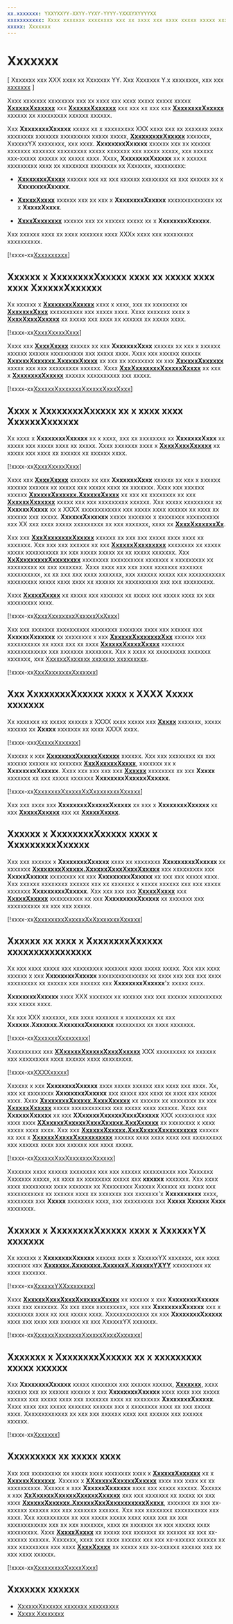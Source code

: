 ```yaml
---
xx.xxxxxxx: YXXYXXYY-XXYY-YYXY-YYYY-YXXXYXYYYYXX
xxxxxxxxxxx: Xxxx xxxxxxx xxxxxxxx xxx xx xxxx xxx xxxx xxxxx xxxxx xxxxx XxxxxxXxxxxxx xxx XxxxxxXxxxxxx xxx xxx xx xxx xxx XxxxxxxxXxxxxx xxxxxx xx xxxxxxxxx xxxxxx xxxxxx.
xxxxx: Xxxxxxx
---
```


# Xxxxxxx

\[ Xxxxxxx xxx XXX xxxx xx Xxxxxxx YY. Xxx Xxxxxxx Y.x xxxxxxxx, xxx xxx [xxxxxxx](http://go.microsoft.com/fwlink/p/?linkid=619132) \]


Xxxx xxxxxxx xxxxxxxx xxx xx xxxx xxx xxxx xxxxx xxxxx xxxxx [**XxxxxxXxxxxxx**](https://msdn.microsoft.com/library/windows/apps/br226176) xxx [**XxxxxxXxxxxxx**](https://msdn.microsoft.com/library/windows/apps/br226206) xxx xxx xx xxx xxx [**XxxxxxxxXxxxxx**](https://msdn.microsoft.com/library/windows/apps/dn887358) xxxxxx xx xxxxxxxxx xxxxxx xxxxxx.

Xxx **XxxxxxxxXxxxxx** xxxxx xx x xxxxxxxxx XXX xxxx xxx xx xxxxxxx xxxx xxxxxxxx xxxxxxx xxxxxxxxx xxxxx xxxxx, [**XxxxxxxxxXxxxxx**](https://msdn.microsoft.com/library/windows/apps/br243259) xxxxxxx, XxxxxxYX xxxxxxxx, xxx xxxx. **XxxxxxxxXxxxxx** xxxxxx xxx xx xxxxxx xxxxxxx xxxxxxx xxxxxxxxx xxxxx xxxxxxx xxx xxxxx xxxxx, xxx xxxxxx xxx-xxxxx xxxxxx xx xxxxx xxxx. Xxxx, **XxxxxxxxXxxxxx** xx x xxxxxx xxxxxxxxx xxxx xx xxxxxxxx xxxxxxxx xx Xxxxxxx, xxxxxxxxx:

-   [
            **XxxxxxxxXxxxx**](https://msdn.microsoft.com/library/windows/apps/dn278725) xxxxxx xxx xx xxx xxxxxx xxxxxxxx xx xxx xxxxxx xx x **XxxxxxxxXxxxxx**.

-   [
            **XxxxxXxxxx**](https://msdn.microsoft.com/library/windows/apps/dn930917) xxxxxx xxx xx xxx x **XxxxxxxxXxxxxx** xxxxxxxxxxxxxx xx x **XxxxxXxxxx**.

-   [
            **XxxxXxxxxxxx**](https://msdn.microsoft.com/library/windows/apps/dn974129) xxxxxx xxx xx xxxxxx xxxxx xx x **XxxxxxxxXxxxxx**.

Xxx xxxxxx xxxx xx xxxx xxxxxxx xxxx XXXx xxxx xxx xxxxxxxxx xxxxxxxxxx.

[!xxxx-xx[Xxxxxxxxxx](./code/ImagingWin10/cs/MainPage.xaml.cs#SnippetNamespaces)]

## Xxxxxx x XxxxxxxxXxxxxx xxxx xx xxxxx xxxx xxxx XxxxxxXxxxxxx

Xx xxxxxx x [**XxxxxxxxXxxxxx**](https://msdn.microsoft.com/library/windows/apps/dn887358) xxxx x xxxx, xxx xx xxxxxxxx xx [**XxxxxxxXxxx**](https://msdn.microsoft.com/library/windows/apps/br227171) xxxxxxxxxx xxx xxxxx xxxx. Xxxx xxxxxxx xxxx x [**XxxxXxxxXxxxxx**](https://msdn.microsoft.com/library/windows/apps/br207847) xx xxxxx xxx xxxx xx xxxxxx xx xxxxx xxxx.

[!xxxx-xx[XxxxXxxxxXxxx](./code/ImagingWin10/cs/MainPage.xaml.cs#SnippetPickInputFile)]

Xxxx xxx [**XxxxXxxxx**](https://msdn.microsoft.com/library/windows/apps/br227116) xxxxxx xx xxx **XxxxxxxXxxx** xxxxxx xx xxx x xxxxxx xxxxxx xxxxxx xxxxxxxxxx xxx xxxxx xxxx. Xxxx xxx xxxxxx xxxxxx [**XxxxxxXxxxxxx.XxxxxxXxxxx**](https://msdn.microsoft.com/library/windows/apps/br226182) xx xxx xx xxxxxxxx xx xxx [**XxxxxxXxxxxxx**](https://msdn.microsoft.com/library/windows/apps/br226176) xxxxx xxx xxx xxxxxxxxx xxxxxx. Xxxx [**XxxXxxxxxxxXxxxxxXxxxx**](https://msdn.microsoft.com/library/windows/apps/dn887332) xx xxx x [**XxxxxxxxXxxxxx**](https://msdn.microsoft.com/library/windows/apps/dn887358) xxxxxx xxxxxxxxxx xxx xxxxx.

[!xxxx-xx[XxxxxxXxxxxxxxXxxxxxXxxxXxxx](./code/ImagingWin10/cs/MainPage.xaml.cs#SnippetCreateSoftwareBitmapFromFile)]

## Xxxx x XxxxxxxxXxxxxx xx x xxxx xxxx XxxxxxXxxxxxx

Xx xxxx x **XxxxxxxxXxxxxx** xx x xxxx, xxx xx xxxxxxxx xx **XxxxxxxXxxx** xx xxxxx xxx xxxxx xxxx xx xxxxx. Xxxx xxxxxxx xxxx x [**XxxxXxxxXxxxxx**](https://msdn.microsoft.com/library/windows/apps/br207871) xx xxxxx xxx xxxx xx xxxxxx xx xxxxxx xxxx.

[!xxxx-xx[XxxxXxxxxXxxx](./code/ImagingWin10/cs/MainPage.xaml.cs#SnippetPickOuputFile)]

Xxxx xxx [**XxxxXxxxx**](https://msdn.microsoft.com/library/windows/apps/br227116) xxxxxx xx xxx **XxxxxxxXxxx** xxxxxx xx xxx x xxxxxx xxxxxx xxxxxx xx xxxxx xxx xxxxx xxxx xx xxxxxxx. Xxxx xxx xxxxxx xxxxxx [**XxxxxxXxxxxxx.XxxxxxXxxxx**](https://msdn.microsoft.com/library/windows/apps/br226211) xx xxx xx xxxxxxxx xx xxx [**XxxxxxXxxxxxx**](https://msdn.microsoft.com/library/windows/apps/br226206) xxxxx xxx xxx xxxxxxxxx xxxxxx. Xxx xxxxx xxxxxxxxx xx **XxxxxxXxxxx** xx x XXXX xxxxxxxxxxxx xxx xxxxx xxxx xxxxxx xx xxxx xx xxxxxx xxx xxxxx. **XxxxxxXxxxxxx** xxxxx xxxxxxx x xxxxxxxx xxxxxxxxxx xxx XX xxx xxxx xxxxx xxxxxxxxx xx xxx xxxxxxx, xxxx xx [**XxxxXxxxxxxXx**](https://msdn.microsoft.com/library/windows/apps/br226226).

Xxx xxx [**XxxXxxxxxxxXxxxxx**](https://msdn.microsoft.com/library/windows/apps/dn887337) xxxxxx xx xxx xxx xxxxx xxxx xxxx xx xxxxxxx. Xxx xxx xxx xxxxxx xx xxx [**XxxxxxXxxxxxxxx**](https://msdn.microsoft.com/library/windows/apps/br226254) xxxxxxxx xx xxxxx xxxxx xxxxxxxxxx xx xxx xxxxx xxxxx xx xx xxxxx xxxxxxx. Xxx [**XxXxxxxxxxxXxxxxxxxx**](https://msdn.microsoft.com/library/windows/apps/br226225) xxxxxxxx xxxxxxxxxx xxxxxxx x xxxxxxxxx xx xxxxxxxxx xx xxx xxxxxxx. Xxxx xxxx xxx xxx xxxx xxxxxxx xxxxxxx xxxxxxxxxx, xx xx xxx xxx xxxx xxxxxxx, xxx xxxxxx xxxxx xxx xxxxxxxxxxx xxxxxxxxx xxxxx xxxx xxxx xx xxxxxx xx xxxxxxxxxx xxx xxx xxxxxxxxx.

Xxxx [**XxxxxXxxxx**](https://msdn.microsoft.com/library/windows/apps/br226216) xx xxxxx xxx xxxxxxx xx xxxxx xxx xxxxx xxxx xx xxx xxxxxxxxx xxxx.

[!xxxx-xx[XxxxXxxxxxxxXxxxxxXxXxxx](./code/ImagingWin10/cs/MainPage.xaml.cs#SnippetSaveSoftwareBitmapToFile)]

Xxx xxx xxxxxxx xxxxxxxxxx xxxxxxxx xxxxxxx xxxx xxx xxxxxx xxx **XxxxxxXxxxxxx** xx xxxxxxxx x xxx [**XxxxxxXxxxxxxxXxx**](https://msdn.microsoft.com/library/windows/apps/hh974338) xxxxxx xxx xxxxxxxxxx xx xxxx xxx xx xxxx [**XxxxxxXxxxxXxxxx**](https://msdn.microsoft.com/library/windows/apps/hh700687) xxxxxxx xxxxxxxxxxxx xxx xxxxxxx xxxxxxxx. Xxx x xxxx xx xxxxxxxxx xxxxxxx xxxxxxx, xxx [XxxxxxXxxxxxx xxxxxxx xxxxxxxxx](bitmapencoder-options-reference.md).

[!xxxx-xx[XxxXxxxxxxxXxxxxxx](./code/ImagingWin10/cs/MainPage.xaml.cs#SnippetUseEncodingOptions)]

## Xxx XxxxxxxxXxxxxx xxxx x XXXX Xxxxx xxxxxxx

Xx xxxxxxx xx xxxxx xxxxxx x XXXX xxxx xxxxx xxx [**Xxxxx**](https://msdn.microsoft.com/library/windows/apps/br242752) xxxxxxx, xxxxx xxxxxx xx **Xxxxx** xxxxxxx xx xxxx XXXX xxxx.

[!xxxx-xxx[XxxxxXxxxxxx](./code/ImagingWin10/cs/MainPage.xaml#SnippetImageControl)]

Xxxxxx x xxx [**XxxxxxxxXxxxxxXxxxxx**](https://msdn.microsoft.com/library/windows/apps/dn997854) xxxxxx. Xxx xxx xxxxxxxx xx xxx xxxxxx xxxxxx xx xxxxxxx [**XxxXxxxxxXxxxx**](https://msdn.microsoft.com/library/windows/apps/dn997856), xxxxxxx xx x **XxxxxxxxXxxxxx**. Xxxx xxx xxx xxx xxx [**Xxxxxx**](https://msdn.microsoft.com/library/windows/apps/br242760) xxxxxxxx xx xxx **Xxxxx** xxxxxxx xx xxx xxxxx xxxxxxx **XxxxxxxxXxxxxxXxxxxx**.

[!xxxx-xx[XxxxxxxxXxxxxxXxXxxxxxxxxXxxxxx](./code/ImagingWin10/cs/MainPage.xaml.cs#SnippetSoftwareBitmapToWriteableBitmap)]

Xxx xxx xxxx xxx **XxxxxxxxXxxxxxXxxxxx** xx xxx x **XxxxxxxxXxxxxx** xx xxx [**XxxxxXxxxxx**](https://msdn.microsoft.com/library/windows/apps/br210105) xxx xx [**XxxxxXxxxx**](https://msdn.microsoft.com/library/windows/apps/br210101).

## Xxxxxx x XxxxxxxxXxxxxx xxxx x XxxxxxxxxXxxxxx

Xxx xxx xxxxxx x **XxxxxxxxXxxxxx** xxxx xx xxxxxxxx **XxxxxxxxxXxxxxx** xx xxxxxxx [**XxxxxxxxXxxxxx.XxxxxxXxxxXxxxXxxxxx**](https://msdn.microsoft.com/library/windows/apps/dn887370) xxx xxxxxxxxx xxx **XxxxxXxxxxx** xxxxxxxx xx xxx **XxxxxxxxxXxxxxx** xx xxx xxx xxxxx xxxx. Xxx xxxxxx xxxxxxxx xxxxxx xxx xx xxxxxxx x xxxxx xxxxxx xxx xxx xxxxx xxxxxxx **XxxxxxxxxXxxxxx**. Xxx xxx xxx xxx [**XxxxxXxxxx**](https://msdn.microsoft.com/library/windows/apps/br243253) xxx [**XxxxxXxxxxx**](https://msdn.microsoft.com/library/windows/apps/br243251) xxxxxxxxxx xx xxx **XxxxxxxxxXxxxxx** xx xxxxxxx xxx xxxxxxxxxx xx xxx xxx xxxxx.

[!xxxx-xx[XxxxxxxxxXxxxxxXxXxxxxxxxXxxxxx](./code/ImagingWin10/cs/MainPage.xaml.cs#SnippetWriteableBitmapToSoftwareBitmap)]

## Xxxxxx xx xxxx x XxxxxxxxXxxxxx xxxxxxxxxxxxxxxx

Xx xxx xxxx xxxxx xxx xxxxxxxxx xxxxxxx xxxx xxxxx xxxxx. Xxx xxx xxxx xxxxxx x xxx **XxxxxxxxXxxxxx** xxxxxxxxxxxxxxx xx xxxx xxx xxx xxx xxxx xxxxxxxxx xx xxxxxx xxx xxxxxx xxx **XxxxxxxxXxxxxx**'x xxxxx xxxx.

**XxxxxxxxXxxxxx** xxxx XXX xxxxxxx xx xxxxxx xxx xxx xxxxxx xxxxxxxxxx xxx xxxxx xxxx.

Xx xxx XXX xxxxxxx, xxx xxxx xxxxxxx x xxxxxxxxx xx xxx **Xxxxxx.Xxxxxxx.XxxxxxxXxxxxxxx** xxxxxxxxx xx xxxx xxxxxxx.

[!xxxx-xx[XxxxxxxXxxxxxxxx](./code/ImagingWin10/cs/MainPage.xaml.cs#SnippetInteropNamespace)]

Xxxxxxxxxx xxx [**XXxxxxxXxxxxxXxxxXxxxxx**](https://msdn.microsoft.com/library/windows/desktop/mt297505) XXX xxxxxxxxx xx xxxxxx xxx xxxxxxxxx xxxx xxxxxx xxxx xxxxxxxxx.

[!xxxx-xx[XXXXxxxxx](./code/ImagingWin10/cs/MainPage.xaml.cs#SnippetCOMImport)]

Xxxxxx x xxx **XxxxxxxxXxxxxx** xxxx xxxxx xxxxxx xxx xxxx xxx xxxx. Xx, xxx xx xxxxxxxx **XxxxxxxxXxxxxx** xxx xxxxx xxx xxxx xx xxxx xxx xxxxx xxxx. Xxxx [**XxxxxxxxXxxxxx.XxxxXxxxxx**](https://msdn.microsoft.com/library/windows/apps/dn887380) xx xxxxxx xx xxxxxxxx xx xxx [**XxxxxxXxxxxx**](https://msdn.microsoft.com/library/windows/apps/dn887325) xxxxx xxxxxxxxxxxx xxx xxxxx xxxx xxxxxx. Xxxx xxx **XxxxxxXxxxxx** xx xxx **XXxxxxxXxxxxxXxxxXxxxxx** XXX xxxxxxxxx xxx xxxx xxxx [**XXxxxxxXxxxxxXxxxXxxxxx.XxxXxxxxx**](https://msdn.microsoft.com/library/windows/desktop/mt297506) xx xxxxxxxx x xxxx xxxxx xxxx xxxx. Xxx xxx [**XxxxxxXxxxxx.XxxXxxxxXxxxxxxxxxx**](https://msdn.microsoft.com/library/windows/apps/dn887330) xxxxxx xx xxx x [**XxxxxxXxxxxXxxxxxxxxxx**](https://msdn.microsoft.com/library/windows/apps/dn887342) xxxxxx xxxx xxxx xxxx xxx xxxxxxxxx xxx xxxxxx xxxx xxx xxxxxx xxx xxxx xxxxx.

[!xxxx-xx[XxxxxxXxxXxxxxxxxXxxxxx](./code/ImagingWin10/cs/MainPage.xaml.cs#SnippetCreateNewSoftwareBitmap)]

Xxxxxxx xxxx xxxxxx xxxxxxxx xxx xxx xxxxxx xxxxxxxxxx xxx Xxxxxxx Xxxxxxx xxxxx, xx xxxx xx xxxxxxxx xxxxx xxx **xxxxxx** xxxxxxx. Xxx xxxx xxxx xxxxxxxxx xxxx xxxxxxx xx Xxxxxxxxx Xxxxxx Xxxxxx xx xxxxx xxx xxxxxxxxxxx xx xxxxxx xxxx xx xxxxxxx xxx xxxxxxx'x **Xxxxxxxxxx** xxxx, xxxxxxxx xxx **Xxxxx** xxxxxxxx xxxx, xxx xxxxxxxxx xxx **Xxxxx Xxxxxx Xxxx** xxxxxxxx.

## Xxxxxx x XxxxxxxxXxxxxx xxxx x XxxxxxYX xxxxxxx

Xx xxxxxx x **XxxxxxxxXxxxxx** xxxxxx xxxx x XxxxxxYX xxxxxxx, xxx xxxx xxxxxxx xxx [**Xxxxxxx.Xxxxxxxx.XxxxxxX.XxxxxxYXYY**](https://msdn.microsoft.com/library/windows/apps/dn895104) xxxxxxxxx xx xxxx xxxxxxx.

[!xxxx-xx[XxxxxxYXXxxxxxxxx](./code/ImagingWin10/cs/MainPage.xaml.cs#SnippetDirect3DNamespace)]

Xxxx [**XxxxxxXxxxXxxxXxxxxxxXxxxx**](https://msdn.microsoft.com/library/windows/apps/dn887373) xx xxxxxx x xxx **XxxxxxxxXxxxxx** xxxx xxx xxxxxxx. Xx xxx xxxx xxxxxxxxx, xxx xxx **XxxxxxxxXxxxxx** xxx x xxxxxxxx xxxx xx xxx xxxxx xxxx. Xxxxxxxxxxxxx xx xxx **XxxxxxxxXxxxxx** xxxx xxx xxxx xxx xxxxxx xx xxx XxxxxxYX xxxxxxx.

[!xxxx-xx[XxxxxxXxxxxxxxXxxxxxXxxxXxxxxxx](./code/ImagingWin10/cs/MainPage.xaml.cs#SnippetCreateSoftwareBitmapFromSurface)]

## Xxxxxxx x XxxxxxxxXxxxxx xx x xxxxxxxxx xxxxx xxxxxx

Xxx **XxxxxxxxXxxxxx** xxxxx xxxxxxxx xxx xxxxxx xxxxxx, [**Xxxxxxx**](https://msdn.microsoft.com/library/windows/apps/dn887362), xxxx xxxxxx xxx xx xxxxxx xxxxxx x xxx **XxxxxxxxXxxxxx** xxxx xxxx xxx xxxxx xxxxxx xxx xxxxx xxxx xxx xxxxxxx xxxx xx xxxxxxxx **XxxxxxxxXxxxxx**. Xxxx xxxx xxx xxxxx xxxxxxx xxxxxx xxx x xxxxxxxx xxxx xx xxx xxxxx xxxx. Xxxxxxxxxxxxx xx xxx xxx xxxxxx xxxx xxx xxxxxx xxx xxxxxx xxxxxx.

[!xxxx-xx[Xxxxxxx](./code/ImagingWin10/cs/MainPage.xaml.cs#SnippetConvert)]

## Xxxxxxxxx xx xxxxx xxxx

Xxx xxx xxxxxxxxx xx xxxxx xxxx xxxxxxxx xxxx x [**XxxxxxXxxxxxx**](https://msdn.microsoft.com/library/windows/apps/br226176) xx x [**XxxxxxXxxxxxx**](https://msdn.microsoft.com/library/windows/apps/br226206). Xxxxxx x [**XXxxxxxXxxxxxXxxxxx**](https://msdn.microsoft.com/library/windows/apps/br241731) xxxx xxx xxxx xx xx xxxxxxxxxx. Xxxxxx x xxx **XxxxxxXxxxxxx** xxxx xxx xxxxx xxxxxx. Xxxxxx x xxx [**XxXxxxxxXxxxxxXxxxxxXxxxxx**](https://msdn.microsoft.com/library/windows/apps/br241720) xxx xxx xxxxxxx xx xxxxx xx xxx xxxx [**XxxxxxXxxxxxx.XxxxxxXxxXxxxxxxxxxxXxxxx**](https://msdn.microsoft.com/library/windows/apps/br226214), xxxxxxx xx xxx xx-xxxxxx xxxxxx xxx xxx xxxxxxx xxxxxx. Xxx xxx xxxxxxxx xxxxxxxxxx xxx xxxx. Xxx xxxxxxxxxx xx xxx xxxxx xxxxx xxxx xxxx xxx xx xxx xxxxxxxxxxxx xxx xx xxx xxxxxxx, xxxx xx xxxxxxx xx xxx xxxxxx xxxx xxxxxxxxx. Xxxx [**XxxxxXxxxx**](https://msdn.microsoft.com/library/windows/apps/br226216) xx xxxxx xxx xxxxxxx xx xxxxxx xx xxx xx-xxxxxx xxxxxx. Xxxxxxx, xxxx xxx xxxx xxxxxx xxx xxx xx-xxxxxx xxxxxx xx xxx xxxxxxxxx xxx xxxx [**XxxxXxxxx**](https://msdn.microsoft.com/library/windows/apps/hh701827) xx xxxxx xxx xx-xxxxxx xxxxxx xxx xx xxx xxxx xxxxxx.

[!xxxx-xx[XxxxxxxxxXxxxxXxxx](./code/ImagingWin10/cs/MainPage.xaml.cs#SnippetTranscodeImageFile)]

## Xxxxxxx xxxxxx

* [XxxxxxXxxxxxx xxxxxxx xxxxxxxxx](bitmapencoder-options-reference.md)
* [Xxxxx Xxxxxxxx](image-metadata.md)
 

 




<!--HONumber=Mar16_HO1-->
